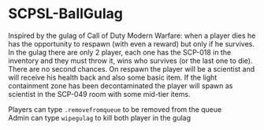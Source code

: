 # SCPSL-BallGulag

Inspired by the gulag of Call of Duty Modern Warfare: when a player dies he has the opportunity to respawn (with even a reward) but only if he survives. 
In the gulag there are only 2 player, each one has the SCP-018 in the inventory and they must throw it, wins who survives (or the last one to die). There are no second chances.
On respawn the player will be a scientist and will receive his health back and also some basic item. If the light containment zone has been decontaminated the player will spawn 
as scientist in the SCP-049 room with some mid-tier items.
<br/>

Players can type `.removefromqueue` to be removed from the queue 
<br/>
Admin can type `wipegulag` to kill both player in the gulag
